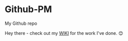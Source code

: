 # Github-PM
My Github repo

Hey there - check out my [WIKI](https://github.com/Pratimam01/Github-PM/wiki/My-work-profile-%E2%80%90-doc-samples-and-others) for the work I've done. 😊
